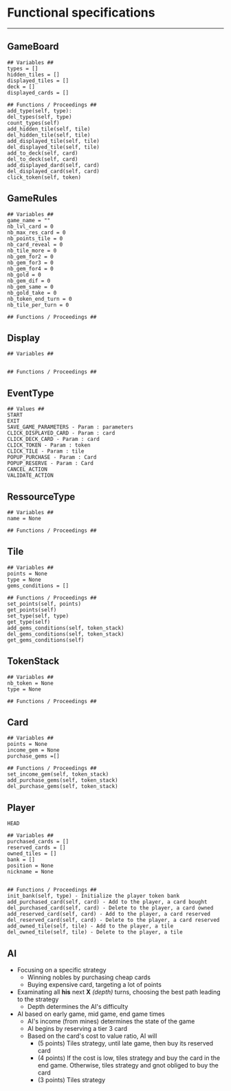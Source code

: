 # Functional specifications
---

## GameBoard
	## Variables ##
	types = []
	hidden_tiles = []
	displayed_tiles = []
	deck = []
	displayed_cards = []

	## Functions / Proceedings ##
	add_type(self, type):
	del_types(self, type)
	count_types(self)
	add_hidden_tile(self, tile)
	del_hidden_tile(self, tile)
	add_displayed_tile(self, tile)
	del_displayed_tile(self, tile)
	add_to_deck(self, card)
	del_to_deck(self, card)
	add_displayed_dard(self, card)
	del_displayed_card(self, card)
	click_token(self, token)
	
	
## GameRules
	## Variables ##
	game_name = ""
    nb_lvl_card = 0
    nb_max_res_card = 0
    nb_points_tile = 0
    nb_card_reveal = 0
    nb_tile_more = 0
    nb_gem_for2 = 0
    nb_gem_for3 = 0
    nb_gem_for4 = 0
    nb_gold = 0
    nb_gem_dif = 0
    nb_gem_same = 0
    nb_gold_take = 0
    nb_token_end_turn = 0
    nb_tile_per_turn = 0
	
	## Functions / Proceedings ##
	
	
## Display
	## Variables ##
	
	
	## Functions / Proceedings ##

## EventType
	## Values ##
    START
    EXIT
    SAVE_GAME_PARAMETERS - Param : parameters
    CLICK_DISPLAYED_CARD - Param : card
    CLICK_DECK_CARD - Param : card
    CLICK_TOKEN - Param : token
    CLICK_TILE - Param : tile
    POPUP_PURCHASE - Param : Card
    POPUP_RESERVE - Param : Card
    CANCEL_ACTION
    VALIDATE_ACTION


	
## RessourceType
	## Variables ##
	name = None
	
	## Functions / Proceedings ##
	
	
## Tile
	## Variables ##
	points = None
	type = None
	gems_conditions = []
	
	## Functions / Proceedings ##
	set_points(self, points)
	get_points(self)
	set_type(self, type)
	get_type(self)
	add_gems_conditions(self, token_stack)
	del_gems_conditions(self, token_stack)
	get_gems_conditions(self)

	
## TokenStack
	## Variables ##
	nb_token = None
    type = None
	
	## Functions / Proceedings ##
	
	
## Card
	## Variables ##
	points = None
	income_gem = None
	purchase_gems =[]
	
	## Functions / Proceedings ##
	set_income_gem(self, token_stack)
	add_purchase_gems(self, token_stack)
	del_purchase_gems(self, token_stack)

	
## Player
    HEAD

	## Variables ##
	purchased_cards = []
	reserved_cards = []
	owned_tiles = []
	bank = []
	position = None
	nickname = None
	
	
	## Functions / Proceedings ##
	init_bank(self, type) - Initialize the player token bank
	add_purchased_card(self, card) - Add to the player, a card bought
	del_purchased_card(self, card) - Delete to the player, a card owned
	add_reserved_card(self, card) - Add to the player, a card reserved
	del_reserved_card(self, card) - Delete to the player, a card reserved
	add_owned_tile(self, tile) - Add to the player, a tile
	del_owned_tile(self, tile) - Delete to the player, a tile

## AI
* Focusing on a specific strategy
  * Winning nobles by purchasing cheap cards
  * Buying expensive card, targeting a lot of points
* Examinating all **his** next **X** *(depth)* turns, choosing the best path leading to the strategy
  * Depth determines the AI's difficulty
* AI based on early game, mid game, end game times
  * AI's income (from mines) determines the state of the game
  * AI begins by reserving a tier 3 card
  * Based on the card's cost to value ratio, AI will
  	* (5 points) Tiles strategy, until late game, then buy its reserved card
  	* (4 points) If the cost is low, tiles strategy and buy the card in the end game. Otherwise, tiles strategy and gnot obliged to buy the card
  	* (3 points) Tiles strategy
